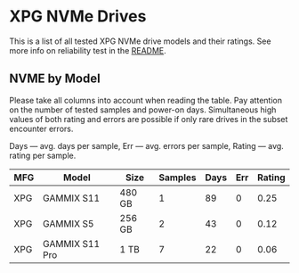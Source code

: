 XPG NVMe Drives
===============

This is a list of all tested XPG NVMe drive models and their ratings. See more
info on reliability test in the [README](https://github.com/linuxhw/SMART).

NVME by Model
------------

Please take all columns into account when reading the table. Pay attention on the
number of tested samples and power-on days. Simultaneous high values of both rating
and errors are possible if only rare drives in the subset encounter errors.

Days   — avg. days per sample,
Err    — avg. errors per sample,
Rating — avg. rating per sample.

| MFG       | Model              | Size   | Samples | Days  | Err   | Rating |
|-----------|--------------------|--------|---------|-------|-------|--------|
| XPG       | GAMMIX S11         | 480 GB | 1       | 89    | 0     | 0.25   |
| XPG       | GAMMIX S5          | 256 GB | 2       | 43    | 0     | 0.12   |
| XPG       | GAMMIX S11 Pro     | 1 TB   | 7       | 22    | 0     | 0.06   |
